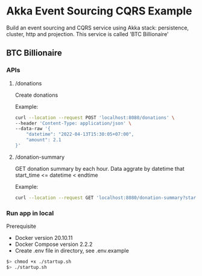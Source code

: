 # Akka Event Sourcing CQRS Example

Build an event sourcing and CQRS service using Akka stack: persistence, cluster, http and projection. This service is called 'BTC Billionaire'

## BTC Billionaire

### APIs

1. /donations

    Create donations

    Example:

    ```bash
    curl --location --request POST 'localhost:8080/donations' \
    --header 'Content-Type: application/json' \
    --data-raw '{
        "datetime": "2022-04-13T15:30:05+07:00",
        "amount": 2.1
    }'
    ```

2. /donation-summary

    GET donation summary by each hour. Data aggrate by datetime that start_time <= datetime < endtime

    Example:

    ```bash
    curl --location --request GET 'localhost:8080/donation-summary?start_time=2022-04-13T14%3A20%3A22.401643%2B07%3A00&end_time=2022-04-13T16%3A20%3A43.031847%2B07%3A00'
    ```

### Run app in local

Prerequisite

- Docker version 20.10.11
- Docker Compose version 2.2.2
- Create .env file in directory, see .env.example

```bash
$> chmod +x ./startup.sh
$> ./startup.sh
```
